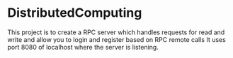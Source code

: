 # DistributedComputing

This project is to create a RPC server which handles requests for read and write and allow you to login and register based on RPC remote calls
It uses port 8080 of localhost where the server is listening.
